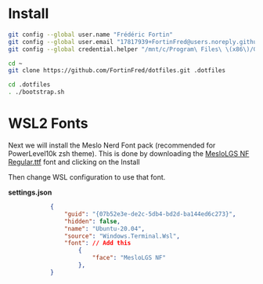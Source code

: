# Install
```sh
git config --global user.name "Frédéric Fortin"
git config --global user.email "17817939+FortinFred@users.noreply.github.com"
git config --global credential.helper "/mnt/c/Program\ Files\ \(x86\)/Git\ Credential\ Manager/git-credential-manager.exe"

cd ~
git clone https://github.com/FortinFred/dotfiles.git .dotfiles

cd .dotfiles
. ./bootstrap.sh
```
# WSL2 Fonts

Next we will install the Meslo Nerd Font pack (recommended for PowerLevel10k zsh theme). This is done by downloading the [MesloLGS NF Regular.ttf](https://github.com/romkatv/dotfiles-public/raw/master/.local/share/fonts/NerdFonts/MesloLGS%20NF%20Regular.ttf) font and clicking on the Install


Then change WSL configuration to use that font.

**settings.json**
```json
            {
                "guid": "{07b52e3e-de2c-5db4-bd2d-ba144ed6c273}",
                "hidden": false,
                "name": "Ubuntu-20.04",
                "source": "Windows.Terminal.Wsl",
                "font": // Add this
                    {
                        "face": "MesloLGS NF"
                    }, 
            }
```
